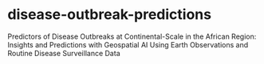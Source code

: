 # disease-outbreak-predictions
Predictors of Disease Outbreaks at Continental-Scale in the African Region: Insights and Predictions with Geospatial AI Using Earth Observations and Routine Disease Surveillance Data
